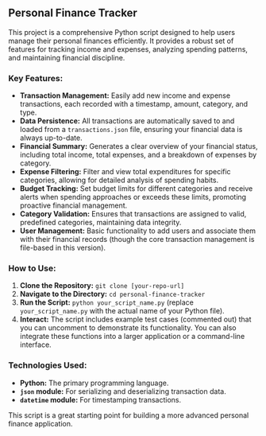 ## Personal Finance Tracker

This project is a comprehensive Python script designed to help users manage their personal finances efficiently. It provides a robust set of features for tracking income and expenses, analyzing spending patterns, and maintaining financial discipline.

### Key Features:

*   **Transaction Management:** Easily add new income and expense transactions, each recorded with a timestamp, amount, category, and type.
*   **Data Persistence:** All transactions are automatically saved to and loaded from a `transactions.json` file, ensuring your financial data is always up-to-date.
*   **Financial Summary:** Generates a clear overview of your financial status, including total income, total expenses, and a breakdown of expenses by category.
*   **Expense Filtering:** Filter and view total expenditures for specific categories, allowing for detailed analysis of spending habits.
*   **Budget Tracking:** Set budget limits for different categories and receive alerts when spending approaches or exceeds these limits, promoting proactive financial management.
*   **Category Validation:** Ensures that transactions are assigned to valid, predefined categories, maintaining data integrity.
*   **User Management:** Basic functionality to add users and associate them with their financial records (though the core transaction management is file-based in this version).

### How to Use:

1.  **Clone the Repository:** `git clone [your-repo-url]`
2.  **Navigate to the Directory:** `cd personal-finance-tracker`
3.  **Run the Script:** `python your_script_name.py` (replace `your_script_name.py` with the actual name of your Python file).
4.  **Interact:** The script includes example test cases (commented out) that you can uncomment to demonstrate its functionality. You can also integrate these functions into a larger application or a command-line interface.

### Technologies Used:

*   **Python:** The primary programming language.
*   **`json` module:** For serializing and deserializing transaction data.
*   **`datetime` module:** For timestamping transactions.

This script is a great starting point for building a more advanced personal finance application.
